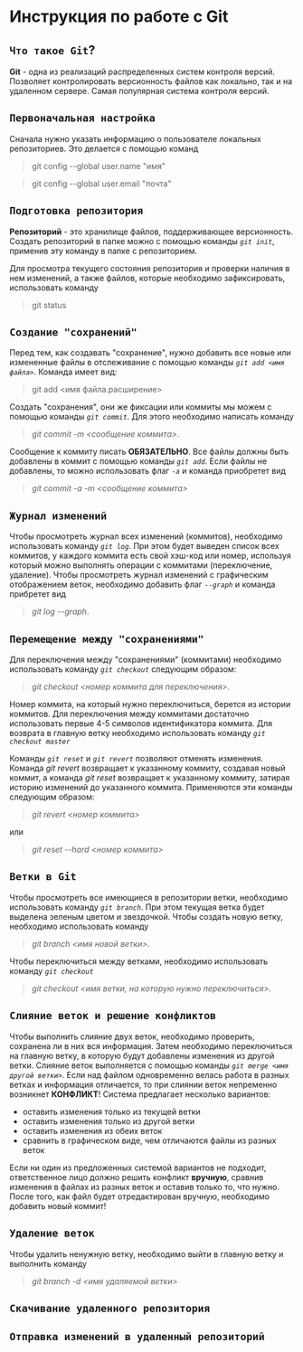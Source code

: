 # Инструкция по работе с Git

## `Что такое Git`?
**Git** - одна из реализаций распределенных систем контроля версий. Позволяет контролировать версионность файлов как локально, так и на удаленном сервере. Самая популярная система контроля версий.

## `Первоначальная настройка`
Сначала нужно указать информацию о пользователе локальных репозиториев. Это делается с помощью команд

>git config --global user.name "имя"

>git config --global user.email "почта"

## `Подготовка репозитория`
**Репозиторий** - это хранилище файлов, поддерживающее версионность. Создать репозиторий в папке можно с помощью команды *`git init`*, применив эту команду в папке с репозиторием.

Для просмотра текущего состояния репозитория и проверки наличия в нем изменений, а также файлов, которые необходимо зафиксировать, использовать команду

>git status

## `Создание "сохранений"`
Перед тем, как создавать "сохранение", нужно добавить все новые или измененные файлы в отслеживание с помощью команды *`git add <имя файла>`*. Команда имеет вид:
>git add <имя файла.расширение>

Создать "сохранения", они же фиксации или коммиты мы можем с помощью команды *`git commit`*. Для этого необходимо написать команду 
>*git commit -m <сообщение коммита>*. 

Сообщение к коммиту писать **ОБЯЗАТЕЛЬНО**. Все файлы должны быть добавлены в коммит с помощью команды *`git add`*. Если файлы не добавлены, то можно использовать флаг *`-а`* и команда приобретет вид 
>*git commit -а -m <сообщение коммита>*

## `Журнал изменений`
Чтобы просмотреть журнал всех изменений (коммитов), необходимо использовать команду *`git log`*. При этом будет выведен список всех коммитов, у каждого коммита есть свой хэш-код или номер, используя который можно выполнять операции с коммитами (переключение, удаление).
Чтобы просмотреть журнал изменений с графическим отображением веток, необходимо добавить флаг *`--graph`* и команда прибретет вид 
>*git log --graph*.

## `Перемещение между "сохранениями"`
Для переключения между "сохранениями" (коммитами) необходимо использовать команду *`git checkout`* следующим образом: 
>*git checkout <номер коммита для переключения>*. 

Номер коммита, на который нужно переключиться, берется из истории коммитов. Для переключения между коммитами достаточно использовать первые 4-5 символов идентификатора коммита.
Для возврата в главную ветку необходимо использовать команду *`git checkout master`*

Команды *`git reset`* и *`git revert`* позволяют отменять изменения. Команда *git revert* возвращает к указанному коммиту, создавая новый коммит, а команда *git reset* возвращает к указанному коммиту, затирая историю изменений до указанного коммита. Применяются эти команды следующим образом:
>*git revert <номер коммита>* 

или 
>*git reset --hard <номер коммита>*

## `Ветки в Git`
Чтобы просмотреть все имеющиеся в репозитории ветки, необходимо использовать команду *`git branch`*. При этом текущая ветка будет выделена зеленым цветом и звездочкой.
Чтобы создать новую ветку, необходимо использовать команду 
>*git branch <имя новой ветки>*.

Чтобы переключиться между ветками, необходимо использовать команду *`git checkout`*
>*git checkout <имя ветки, на которую нужно переключиться>*.

## `Слияние веток и решение конфликтов`
Чтобы выполнить слияние двух веток, необходимо проверить, сохранена ли в них вся информация. Затем необходимо переключиться на главную ветку, в которую будут добавлены изменения из другой ветки. Слияние веток выполняется с помощью команды *`git merge <имя другой ветки>`*.
Если над файлом одновременно велась работа в разных ветках и информация отличается, то при слиянии веток непременно возникнет **КОНФЛИКТ**! Система предлагает несколько вариантов:

* оставить изменения только из текущей ветки
* оставить изменения только из другой ветки
* оставить изменения из обеих веток
* сравнить в графическом виде, чем отличаются файлы из разных веток

Если ни один из предложенных системой вариантов не подходит, ответственное лицо должно решить конфликт **вручную**, сравнив изменения в файлах из разных веток и оставив только то, что нужно. После того, как файл будет отредактирован вручную, необходимо добавить новый коммит!

## `Удаление веток`
Чтобы удалить ненужную ветку, необходимо выйти в главную ветку и выполнить команду 
>*git branch -d <имя удаляемой ветки>*

## `Скачивание удаленного репозитория`

## `Отправка изменений в удаленный репозиторий`